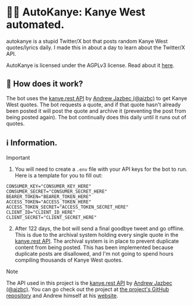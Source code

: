 # 🎤🐤 AutoKanye: Kanye West automated.
autokanye is a stupid Twitter/X bot that posts random Kanye West quotes/lyrics daily. I made this in about a day to learn about the Twitter/X API.

AutoKanye is licensed under the AGPLv3 license. Read about it [here](https://www.gnu.org/licenses/agpl-3.0.en.html).

## 🤔 How does it work?
The bot uses the [kanye.rest API](https://kanye.rest) by [Andrew Jazbec (@ajzbc)](https://github.com/ajzbc) to get Kanye West quotes. The bot requests a quote, and if that quote hasn't already been posted it will post the quote and archive it (preventing the post from being posted again).
The bot continually does this daily until it runs out of quotes.

## ℹ️ Information.
> [!IMPORTANT]
> 1. You will need to create a `.env` file with your API keys for the bot to run. Here is a template for you to fill out:
> ```
> CONSUMER_KEY="CONSUMER_KEY_HERE"
> CONSUMER_SECRET="CONSUMER_SECRET_HERE"
> BEARER_TOKEN="BEARER_TOKEN_HERE"
> ACCESS_TOKEN="ACCESS_TOKEN_HERE"
> ACCESS_TOKEN_SECRET="ACCESS_TOKEN_SECRET_HERE"
> CLIENT_ID="CLIENT_ID_HERE"
> CLIENT_SECRET="CLIENT_SECRET_HERE"
> ```
> 2. After 122 days, the bot will send a final goodbye tweet and go offline. This is due to the archival system holding every single quote in the [kanye.rest API](https://kanye.rest). The archival system is in place to prevent duplicate content from being posted.
> This has been implemented because duplicate posts are disallowed, and I'm not going to spend hours compiling thousands of Kanye West quotes.

> [!NOTE]
> The API used in this project is the [kanye.rest API](https://kanye.rest) by [Andrew Jazbec (@ajzbc)](https://github.com/ajzbc).
> You can go check out the project at [the project's GitHub repository](https://github.com/ajzbc/kanye.rest) and Andrew himself at his [website](https://andrewjazbec.com/).
